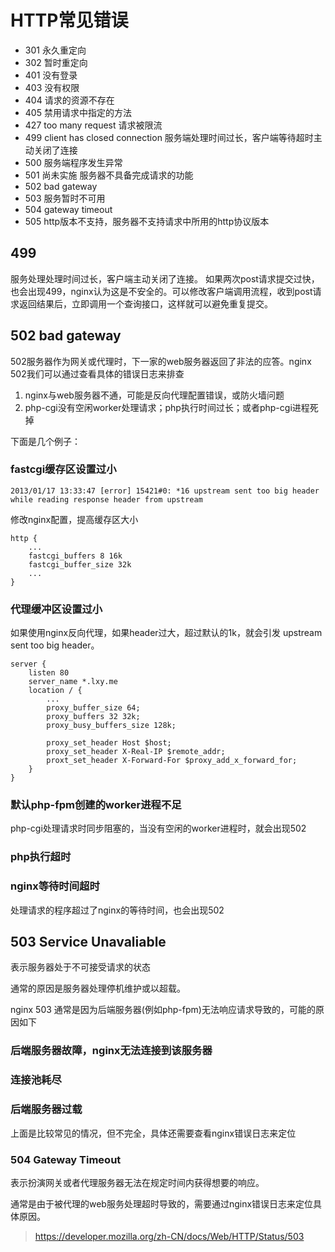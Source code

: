 # HTTP常见错误

- 301 永久重定向 
- 302 暂时重定向
- 401 没有登录
- 403 没有权限
- 404 请求的资源不存在
- 405 禁用请求中指定的方法
- 427 too many request 请求被限流
- 499 client has closed connection 服务端处理时间过长，客户端等待超时主动关闭了连接
- 500 服务端程序发生异常
- 501 尚未实施 服务器不具备完成请求的功能
- 502 bad gateway
- 503 服务暂时不可用
- 504 gateway timeout
- 505 http版本不支持，服务器不支持请求中所用的http协议版本

## 499
服务处理处理时间过长，客户端主动关闭了连接。
如果两次post请求提交过快，也会出现499，nginx认为这是不安全的。可以修改客户端调用流程，收到post请求返回结果后，立即调用一个查询接口，这样就可以避免重复提交。

## 502 bad gateway
502服务器作为网关或代理时，下一家的web服务器返回了非法的应答。nginx 502我们可以通过查看具体的错误日志来排查

1. nginx与web服务器不通，可能是反向代理配置错误，或防火墙问题
2. php-cgi没有空闲worker处理请求；php执行时间过长；或者php-cgi进程死掉

下面是几个例子：
### fastcgi缓存区设置过小
`2013/01/17 13:33:47 [error] 15421#0: *16 upstream sent too big header while reading response header from upstream`

修改nginx配置，提高缓存区大小
```
http {
    ...
    fastcgi_buffers 8 16k
    fastcgi_buffer_size 32k
    ...
}
```

### 代理缓冲区设置过小
如果使用nginx反向代理，如果header过大，超过默认的1k，就会引发 upstream sent too big header。
```
server {
    listen 80
    server_name *.lxy.me
    location / {
        ...
        proxy_buffer_size 64;
        proxy_buffers 32 32k;
        proxy_busy_buffers_size 128k;
        
        proxy_set_header Host $host;
        proxy_set_header X-Real-IP $remote_addr;
        proxt_set_header X-Forward-For $proxy_add_x_forward_for;
    }
}
``` 

### 默认php-fpm创建的worker进程不足
php-cgi处理请求时同步阻塞的，当没有空闲的worker进程时，就会出现502

### php执行超时

### nginx等待时间超时
处理请求的程序超过了nginx的等待时间，也会出现502


## 503 Service Unavaliable
表示服务器处于不可接受请求的状态

通常的原因是服务器处理停机维护或以超载。

nginx 503 通常是因为后端服务器(例如php-fpm)无法响应请求导致的，可能的原因如下
### 后端服务器故障，nginx无法连接到该服务器
### 连接池耗尽
### 后端服务器过载

上面是比较常见的情况，但不完全，具体还需要查看nginx错误日志来定位

### 504 Gateway Timeout
表示扮演网关或者代理服务器无法在规定时间内获得想要的响应。

通常是由于被代理的web服务处理超时导致的，需要通过nginx错误日志来定位具体原因。

> https://developer.mozilla.org/zh-CN/docs/Web/HTTP/Status/503